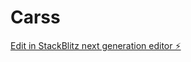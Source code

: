 # Carss

[Edit in StackBlitz next generation editor ⚡️](https://stackblitz.com/~/github.com/1Anuraag0/Carss)